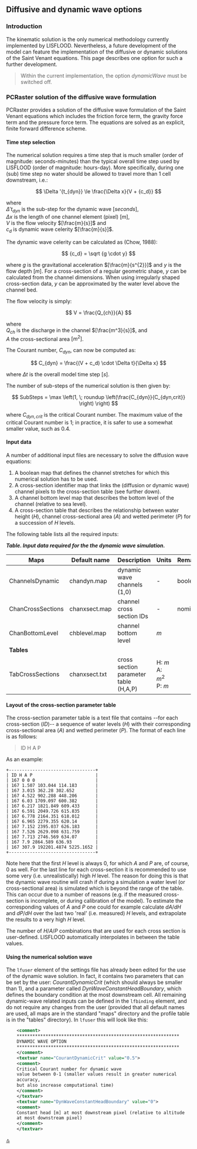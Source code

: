 ## Diffusive and dynamic wave options

### Introduction

The kinematic solution is the only numerical methodology currently implemented by LISFLOOD. Nevertheless, a future development of the model can feature the implementation of the diffusive or dynamic solutions of the Saint Venant equations. This page describes one option for such a further development.
> Within the current implementation, the option *dynamicWave* must be switched off.

### PCRaster solution of the diffusive wave formulation

PCRaster provides a solution of the diffusive wave formulation of the Saint Venant equations which includes the friction force term, the gravity force term and the pressure force term. The equations are solved as an explicit, finite forward difference scheme. 

#### Time step selection

The numerical solution requires a time step that is much smaller (order of magnitude: seconds-minutes) than the typical overall time step used by LISFLOOD (order of magnitude: hours-day). More specifically, during one (sub) time step no water should be allowed to travel more than 1 cell downstream, i.e.:

$$
\Delta '{t_{dyn}} \le \frac{\Delta x}{V + {c_d}}
$$

where 
    <br> $\Delta 't_{dyn}$ is the sub-step for the dynamic wave $[seconds]$, 
    <br> $\Delta x$ is the length of one channel element (pixel) $[m]$, 
    <br> $V$ is the flow velocity $[\frac{m}{s}]$ and 
    <br> $c_d$ is dynamic wave celerity $[\frac{m}{s}]$. 

The dynamic wave celerity can be calculated as (Chow, 1988):

$$
{c_d} = \sqrt {g \cdot y}
$$

where $g$ is the gravitational acceleration $[\frac{m}{s^{2}}]$ and $y$ is the flow depth $[m]$. For a cross-section of a regular geometric shape, $y$ can be calculated from the channel dimensions. When using irregularly shaped cross-section data, $y$ can be approximated by the water level above the channel bed. 

The flow velocity is simply:

$$
V = \frac{Q_{ch}}{A}
$$

where 
    <br> $Q_{ch}$ is the discharge in the channel $[\frac{m^3}{s}]$, and 
    <br> $A$ the cross-sectional area $[m^2]$.

The Courant number, $C_{dyn}$, can now be computed as:

$$
C_{dyn} = \frac{(V + c_d) \cdot \Delta t}{\Delta x}
$$

where $\Delta t$ is the overall model time step $[s]$. 
    
The number of sub-steps of the numerical solution is then given by:

$$
SubSteps = \max \left(1, \; roundup \left(\frac{C_{dyn}}{C_{dyn,crit}} \right) \right)
$$

where $C_{dyn,crit}$ is the critical Courant number. The maximum value of the critical Courant number is 1; in practice, it is safer to use a somewhat smaller value, such as 0.4. 

#### Input data

A number of additional input files are necessary to solve the diffusion wave equations:

1. A boolean map that defines the channel stretches for which this numerical solution has to be used.
2. A cross-section identifier map that links the (diffusion or dynamic wave) channel pixels to the cross-section table (see further down).
3. A channel bottom level map that describes the bottom level of the channel (relative to sea level).
4. A cross-section table that describes the relationship between water height ($H$), channel cross-sectional area ($A$) and wetted perimeter ($P$) for a succession of $H$ levels.

The following table lists all the required inputs:

***Table. Input data required for the the dynamic wave simulation.***  

| Maps              | Default name  | Description                           | Units                            | Remarks |
| ----------------- | ------------- | ------------------------------------- | -------------------------------- | ------- |
| ChannelsDynamic   | chandyn.map   | dynamic wave channels (1,0)           | -                                | boolean |
| ChanCrossSections | chanxsect.map | channel cross section IDs             | -                                | nominal |
| ChanBottomLevel   | chblevel.map  | channel bottom level                  | $m$                              |         |
| **Tables**        |               |                                       |                                  |         |
| TabCrossSections  | chanxsect.txt | cross section parameter table (H,A,P) | H: $m$ <br> A: $m^2$ <br> P: $m$ |         |

#### Layout of the cross-section parameter table

The cross-section parameter table is a text file that contains --for each cross-section ($ID$)-- a sequence of water levels ($H$) with their corresponding cross-sectional area ($A$) and wetted perimeter ($P$). The format of each line is as follows:

> ID H A P

As an example:

```text
+---------------------------------+
| ID H A P                        |
| 167 0 0 0                       |
| 167 1.507 103.044 114.183       |
| 167 3.015 362.28 302.652        |
| 167 4.522 902.288 448.206       |
| 167 6.03 1709.097 600.382       |
| 167 6.217 1821.849 609.433      |
| 167 6.591 2049.726 615.835      |
| 167 6.778 2164.351 618.012      |
| 167 6.965 2279.355 620.14       |
| 167 7.152 2395.037 626.183      |
| 167 7.526 2629.098 631.759      |
| 167 7.713 2746.569 634.07       |
| 167 7.9 2864.589 636.93         |
| 167 307.9 192201.4874 5225.1652 |
+---------------------------------+
```


Note here that the first $H$ level is always 0, for which $A$ and $P$ are, of course, 0 as well. For the last line for each cross-section it is recommended to use some very (i.e. unrealistically) high $H$ level. The reason for doing this is that the dynamic wave routine will crash if during a simulation a water level (or cross-sectional area) is simulated which is beyond the range of the table. This can occur due to a number of reasons (e.g. if the measured cross-section is incomplete, or during calibration of the model). To estimate the corresponding values of $A$ and $P$ one could for example calculate $dA/dH$ and $dP/dH$ over the last two 'real' (i.e. measured) $H$ levels, and extrapolate the results to a very high $H$ level.

The number of $H/A/P$ combinations that are used for each cross section is user-defined. LISFLOOD automatically interpolates in between the table values.

#### Using the numerical solution wave

The `lfuser` element of the settings file has already been edited for the use of the dynamic wave solution. In fact, it contains two parameters that can be set by the user: *CourantDynamicCrit* (which should always be smaller than 1), and a parameter called *DynWaveConstantHeadBoundary*, which defines the boundary condition at the most downstream cell. All remaining dynamic-wave related inputs can be defined in the `lfbinding` element, and do not require any changes from the user (provided that all default names are used, all maps are in the standard "maps" directory and the profile table is in the "tables" directory). In `lfuser` this will look like this:

```xml
	<comment>                                                           
	**************************************************************               
	DYNAMIC WAVE OPTION                                                   
	**************************************************************               
	</comment>                                                          
	<textvar name="CourantDynamicCrit" value="0.5">                 
	<comment>                                                           
	Critical Courant number for dynamic wave                              
	value between 0-1 (smaller values result in greater numerical         
	accuracy,                                                             
	but also increase computational time)                                 
	</comment>                                                          
	</textvar>                                                          
	<textvar name="DynWaveConstantHeadBoundary" value="0">          
	<comment>                                                           
	Constant head [m] at most downstream pixel (relative to altitude    
	at most downstream pixel)                                             
	</comment>                                                          
	</textvar>                                                          
```

[🔝](#top)

